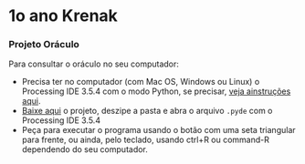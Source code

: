 # 1o ano Krenak

### Projeto Oráculo

Para consultar o oráculo no seu computador:
- Precisa ter no computador (com Mac OS, Windows ou Linux) o Processing IDE 3.5.4 com o modo Python, se precisar, [veja ainstruções aqui](https://abav.lugaralgum.com/como-instalar-o-processing-modo-python/).
- [Baixe aqui](https://drive.google.com/file/d/1fl1Jiw8zaM7upNJzAnUS7cnmoWZC8gg7/view?usp=sharing) o projeto, deszipe a pasta e abra o arquivo `.pyde` com o Processing IDE 3.5.4
- Peça para executar o programa usando o botão com uma seta triangular para frente, ou ainda, pelo teclado, usando ctrl+R ou command-R dependendo do seu computador.



